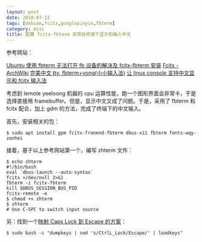 ```yaml
---
layout: post
date: 2018-07-12
tags: [debian,fcitx,googlepinyin,fbterm]
category: misc
title: 配置 fcitx-fbterm 实现在终端下显示和输入中文
---
```


参考网站：

[Ubuntu 使用 fbterm 无法打开 fb 设备的解决及 fcitx-fbterm 安装](https://www.linuxidc.com/Linux/2015-01/111976.htm)
[Fcitx - ArchWiki](https://wiki.archlinux.org/index.php/fcitx)
[完美中文 tty, fbterm+yong(小小输入法)](https://blog.csdn.net/guozhiyingguo/article/details/52852394)
[让 linux console 支持中文显示和 fcitx 输入法](http://www.voidcn.com/article/p-wrcgydjy-er.html)

考虑到 lemote yeeloong 机器的 cpu 运算性能，跑一个图形界面会非常卡，于是选择直接用 framebuffer。但是，显示中文又成了问题。于是，采用了 fbterm 和 fcitx 配合，加上 gdm 的方法，完成了终端下的中文输入。

首先，安装相关的包：
``` shell
$ sudo apt install gpm fcitx-fronend-fbterm dbus-x11 fbterm fonts-wqy-zenhei
```

接着，基于以上参考网站第一个，编写 zhterm 文件：
```shell
$ echo zhterm
#!/bin/bash
eval `dbus-launch --auto-syntax`
fcitx >/dev/null 2>&1
fbterm -i fcitx-fbterm
kill $DBUS_SESSION_BUS_PID
fcitx-remote -e
$ chmod +x zhterm
$ zhterm
# Use C-SPC to switch input source
```

另：找到一个[映射 Caps Lock 到 Escape 的方案](https://unix.stackexchange.com/a/7682/144358)：
```
$ sudo bash -c "dumpkeys | sed 's/CtrlL_Lock/Escape/' | loadkeys"
```
